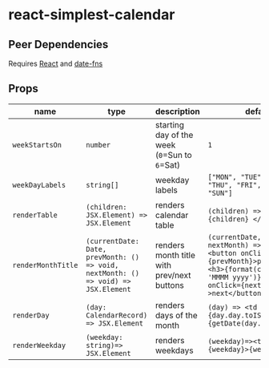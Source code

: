 # react-simplest-calendar

## Peer Dependencies

Requires [React](https://reactjs.org/) and [date-fns](https://date-fns.org/)
## Props


| name     | type    | description | default |
|----------|---------|-------------|--------|
| `weekStartsOn` | `number` | starting day of the week (`0`=Sun to `6`=Sat)| `1` |
| `weekDayLabels` | `string[]` | weekday labels | `["MON", "TUE", "WED", "THU", "FRI", "SAT", "SUN"]` |
| `renderTable` | `(children: JSX.Element) => JSX.Element` | renders calendar table | `(children) => <table> {children} </table>` |
| `renderMonthTitle`| `(currentDate: Date, prevMonth: () => void, nextMonth: () => void) => JSX.Element`| renders month title with prev/next buttons | `(currentDate, prevMonth, nextMonth) => <div> <button onClick={prevMonth}>prev</button><h3>{format(currentDate, 'MMMM yyyy')}</h3><button onClick={nextMonth} >next</button></div>`|
| `renderDay` | `(day: CalendarRecord) => JSX.Element`| renders days of the month | `(day) => <td key={day.day.toISOString()}>{getDate(day.day)}</td>`|
| `renderWeekday` | `(weekday: string)=> JSX.Element`| renders weekdays | `(weekday)=><td key={weekday}>{weekday}</td>`
